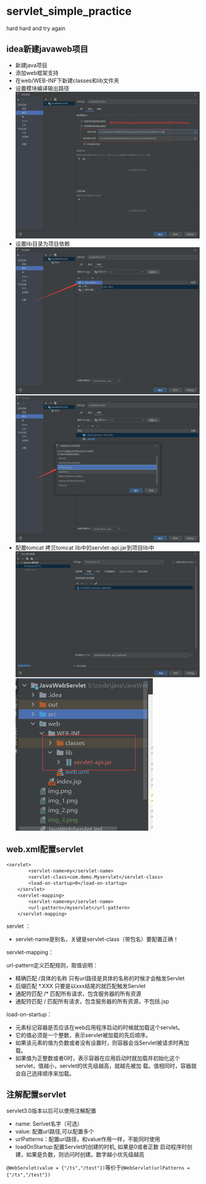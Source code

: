 # servlet_simple_practice
hard hard and try again
## idea新建javaweb项目
+ 新建java项目
+ 添加web框架支持
+ 在web/WEB-INF下新建classes和lib文件夹
+ 设置模块编译输出路径
![img.png](img.png)
+ 设置lib目录为项目依赖
![img_1.png](img_1.png)
![img_2.png](img_2.png)
+ 配置tomcat 拷贝tomcat lib中的servlet-api.jar到项目lib中
![img_3.png](img_3.png)
![img_4.png](img_4.png)
## web.xml配置servlet

```
<servlet>
        <servlet-name>my</servlet-name>
        <servlet-class>com.demo.Myservlet</servlet-class>
        <load-on-startup>0</load-on-startup>
    </servlet>
    <servlet-mapping>
        <servlet-name>my</servlet-name>
        <url-pattern>/myservlet</url-pattern>
    </servlet-mapping>
```

servlet ：

 + servlet-name是别名，关键是servlet-class（带包名）要配置正确！

servlet-mapping：

url-pattern定义匹配规则，取值说明：
 + 精确匹配 /具体的名称 只有url路径是具体的名称的时候才会触发Servlet 
 + 后缀匹配 \*.XXX  只要是以xxx结尾的就匹配触发Servlet  
 + 通配符匹配 /* 匹配所有请求，包含服务器的所有资源 
 + 通配符匹配 / 匹配所有请求，包含服务器的所有资源，不包括.jsp
 
load-on-startup：
+ 元素标记容器是否应该在web应用程序启动的时候就加载这个servlet。
+ 它的值必须是一个整数，表示servlet被加载的先后顺序。
+ 如果该元素的值为负数或者没有设置时，则容器会当Servlet被请求时再加载。
+ 如果值为正整数或者0时，表示容器在应用启动时就加载并初始化这个servlet，值越小，servlet的优先级越高，就越先被加
载。值相同时，容器就会自己选择顺序来加载。

## 注解配置servlet
servlet3.0版本以后可以使用注解配置

+ name: Serlvet名字（可选）
+ value: 配置url路径,可以配置多个
+ urlPatterns：配置url路径，和value作用一样，不能同时使用
+ loadOnStartup:配置Servlet的创建的时机, 如果是0或者正数 启动程序时创建，如果是负数，则访问时创建。数字越小优先级越高

`@WebServlet(value = {"/ts","/test"})`等价于`@WebServlet(urlPatterns = {"/ts","/test"})`
